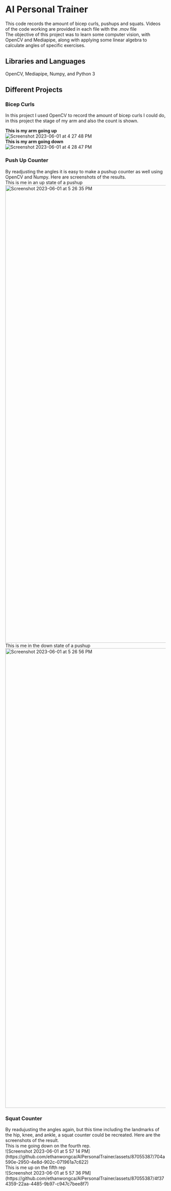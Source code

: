 # AI Personal Trainer
This code records the amount of bicep curls, pushups and squats. Videos of the code working are provided in each file with the .mov file <br>
The objective of this project was to learn some computer vision, with OpenCV and Mediapipe, along with applying some linear algebra to calculate angles of specific exercises. 

<h2> Libraries and Languages </h2>
OpenCV, Mediapipe, Numpy, and Python 3

<h2> Different Projects </h2>

<h3> Bicep Curls </h3>
In this project I used OpenCV to record the amount of bicep curls I could do, in this project the stage of my arm and also the count is shown. <br>

<strong> This is my arm going up </strong> <br>
![Screenshot 2023-06-01 at 4 27 48 PM](https://github.com/ethanwongca/AIPersonalTrainer/assets/87055387/14d016fe-848a-4adc-928d-f94e736eb109) <br>
<strong> This is my arm going down </strong> <br>
![Screenshot 2023-06-01 at 4 28 47 PM](https://github.com/ethanwongca/AIPersonalTrainer/assets/87055387/67c9583b-4c28-42d8-afd3-ac0315847de6) <br>

<h3> Push Up Counter </h3>
By readjusting the angles it is easy to make a pushup counter as well using OpenCV and Numpy. Here are screenshots of the results. <br>
This is me in an up state of a pushup <br>
<img width="1432" alt="Screenshot 2023-06-01 at 5 26 35 PM" src="https://github.com/ethanwongca/AIPersonalTrainer/assets/87055387/a8fd1195-eaa3-474b-b81a-c83e09e56f8a"> <br>
This is me in the down state of a pushup <br>
<img width="1438" alt="Screenshot 2023-06-01 at 5 26 56 PM" src="https://github.com/ethanwongca/AIPersonalTrainer/assets/87055387/9abf0373-580c-4d36-9be9-aca971307cb7"> <br>

<h3> Squat Counter </h3>
By readujusting the angles again, but this time including the landmarks of the hip, knee, and ankle, a squat counter could be recreated. Here are the screenshots of the result. <br>
This is me going down on the fourth rep. <br>
![Screenshot 2023-06-01 at 5 57 14 PM](https://github.com/ethanwongca/AIPersonalTrainer/assets/87055387/704a590e-2950-4e8d-902c-071961a7c622) <br>
This is me up on the fifth rep <br>
![Screenshot 2023-06-01 at 5 57 36 PM](https://github.com/ethanwongca/AIPersonalTrainer/assets/87055387/4f374359-22aa-4485-9b97-c947c7bee8f7) <br>
